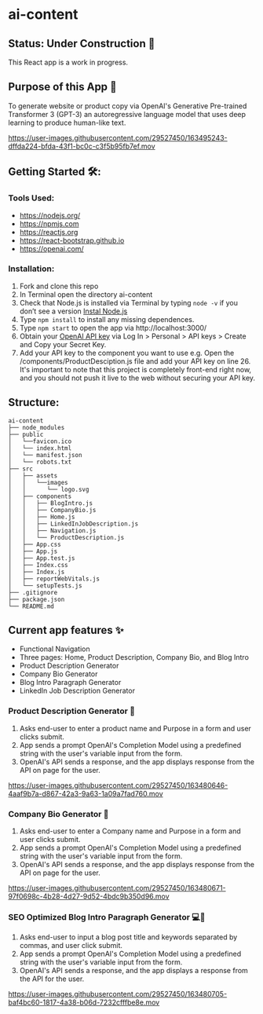 # ai-content

## Status: Under Construction 🚧

This React app is a work in progress. 

## Purpose of this App 🤖

To generate website or product copy via OpenAI's Generative Pre-trained Transformer 3 (GPT-3) an autoregressive language model that uses deep learning to produce human-like text.

https://user-images.githubusercontent.com/29527450/163495243-dffda224-bfda-43f1-bc0c-c3f5b95fb7ef.mov

## Getting Started 🛠️: 

### Tools Used: 

- https://nodejs.org/
- https://npmjs.com
- https://reactjs.org
- https://react-bootstrap.github.io
- https://openai.com/ 

### Installation: 
1. Fork and clone this repo
3. In Terminal open the directory ai-content
4. Check that Node.js is installed via Terminal by typing `node -v` if you don’t see a version [Instal Node.js](https://nodejs.org/en/ )
6. Type `npm install` to install any missing dependences. 
7. Type `npm start` to open the app via http://localhost:3000/
8. Obtain your [OpenAI API key](https://openai.com/api/) via Log In > Personal > API keys > Create and Copy your Secret Key. 
9. Add your API key to the component you want to use e.g. Open the /components/ProductDesciption.js file and add your API key on line 26. It's important to note that this project is completely front-end right now, and you should not push it live to the web without securing your API key. 

## Structure: 

```
ai-content
├── node_modules
├── public
│   └──favicon.ico
│   └── index.html
│   └── manifest.json
│   └── robots.txt
├── src
│   ├── assets
│   │   └──images
│   │      └── logo.svg
│   ├── components
│   │   ├── BlogIntro.js
│   │   ├── CompanyBio.js
│   │   ├── Home.js
│   │   ├── LinkedInJobDescription.js
│   │   ├── Navigation.js
│   │   └── ProductDescription.js
│   ├── App.css
│   ├── App.js
│   ├── App.test.js
│   ├── Index.css
│   ├── Index.js
│   ├── reportWebVitals.js
│   └── setupTests.js
├── .gitignore
├── package.json
└── README.md
```


## Current app features ✨

- Functional Navigation
- Three pages: Home, Product Description, Company Bio, and Blog Intro
- Product Description Generator
- Company Bio Generator
- Blog Intro Paragraph Generator
- LinkedIn Job Description Generator

### Product Description Generator 🛒

1. Asks end-user to enter a product name and Purpose in a form and user clicks submit.
2. App sends a prompt OpenAI's Completion Model using a predefined string with the user's variable input from the form.
3. OpenAI's API sends a response, and the app displays response from the API on page for the user.

https://user-images.githubusercontent.com/29527450/163480646-4aaf9b7a-d867-42a3-9a63-1a09a7fad760.mov

### Company Bio Generator 🛒

1. Asks end-user to enter a Company name and Purpose in a form and user clicks submit.
2. App sends a prompt OpenAI's Completion Model using a predefined string with the user's variable input from the form.
3. OpenAI's API sends a response, and the app displays response from the API on page for the user.

https://user-images.githubusercontent.com/29527450/163480671-97f0698c-4b28-4d27-9d52-4bdc9b350d96.mov

### SEO Optimized Blog Intro Paragraph Generator 💻📝

1. Asks end-user to input a blog post title and keywords separated by commas, and user click submit.
2. App sends a prompt OpenAI's Completion Model using a predefined string with the user's variable input from the form.
3. OpenAI's API sends a response, and the app displays a response from the API for the user.

https://user-images.githubusercontent.com/29527450/163480705-baf4bc60-1817-4a38-b06d-7232cfffbe8e.mov
